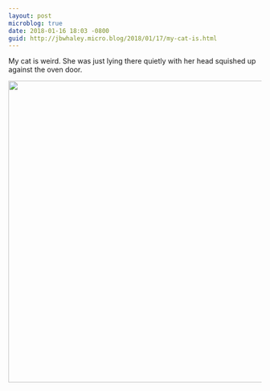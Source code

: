 ```yaml
---
layout: post
microblog: true
date: 2018-01-16 18:03 -0800
guid: http://jbwhaley.micro.blog/2018/01/17/my-cat-is.html
---
```

My cat is weird. She was just lying there quietly with her head squished up against the oven door.

<img src="http://www.jarrodwhaley.com/uploads/2018/dcb320cb36.jpg" width="600" height="600" />
